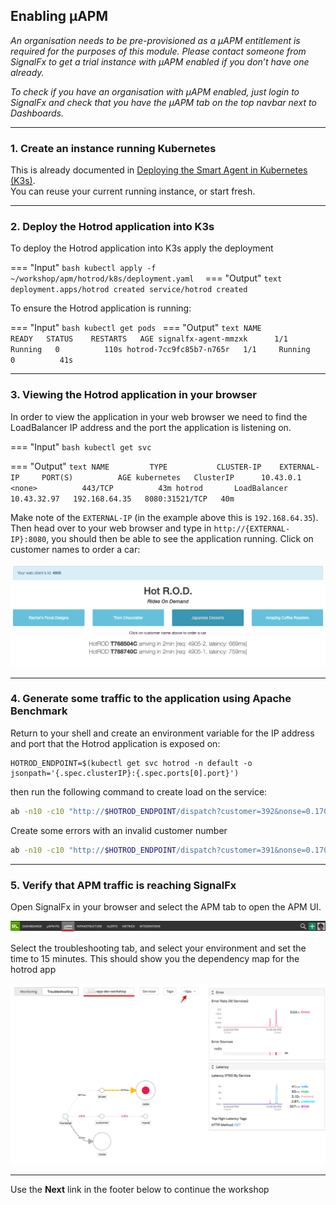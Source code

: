 ## Enabling µAPM
_An organisation needs to be pre-provisioned as a µAPM entitlement is required for the purposes of this module. Please contact someone from SignalFx to get a trial instance with µAPM enabled if you don’t have one already._

_To check if you have an organisation with µAPM enabled, just login to SignalFx and check that you have the µAPM tab on the top navbar next to Dashboards._

---

### 1. Create an instance running Kubernetes
This is already documented in [Deploying the Smart Agent in Kubernetes (K3s)](https://signalfx.github.io/app-dev-workshop/module3/k3s/).  
You can reuse your current running instance, or start fresh. 

---

### 2. Deploy the Hotrod application into K3s
To deploy the Hotrod application into K3s apply the deployment
  
=== "Input"
    ```bash
    kubectl apply -f ~/workshop/apm/hotrod/k8s/deployment.yaml 
    ```
=== "Output"
    ```text
    deployment.apps/hotrod created
    service/hotrod created
    ```

To ensure the Hotrod application is running:

=== "Input"
    ```bash
    kubectl get pods
    ```
=== "Output"
    ```text
    NAME                      READY   STATUS    RESTARTS   AGE
    signalfx-agent-mmzxk      1/1     Running   0          110s
    hotrod-7cc9fc85b7-n765r   1/1     Running   0          41s
    ```

---
### 3. Viewing the Hotrod application in your browser
In order to view the application in your web browser we need to find the LoadBalancer IP address and the port the application is listening on.

=== "Input"
    ```bash
    kubectl get svc
    ```

=== "Output"
    ```text
    NAME         TYPE           CLUSTER-IP    EXTERNAL-IP     PORT(S)          AGE
    kubernetes   ClusterIP      10.43.0.1     <none>          443/TCP          43m
    hotrod       LoadBalancer   10.43.32.97   192.168.64.35   8080:31521/TCP   40m
    ```

Make note of the `EXTERNAL-IP` (in the example above this is `192.168.64.35`). Then head over to your web browser and type in `http://{EXTERNAL-IP}:8080`, you should then be able to see the application running. Click on customer names to order a car:

![Hotrod Application](../images/module6/hotrod-app.png)

---

### 4. Generate some traffic to the application using Apache Benchmark

Return to your shell and create an environment variable for the IP address and port that the Hotrod application is exposed on:

```
HOTROD_ENDPOINT=$(kubectl get svc hotrod -n default -o jsonpath='{.spec.clusterIP}:{.spec.ports[0].port}')
```
then run the following command to create load on the service:

```bash
ab -n10 -c10 "http://$HOTROD_ENDPOINT/dispatch?customer=392&nonse=0.17041229755366172"
```

Create some errors with an invalid customer number

```bash
ab -n10 -c10 "http://$HOTROD_ENDPOINT/dispatch?customer=391&nonse=0.17041229755366172"
```

---

### 5. Verify that APM traffic is reaching SignalFx

Open SignalFx in your browser and select the APM tab to open the APM UI. 

![select APM](../images/module6/M6-l1-select-apm.png)

Select the troubleshooting tab, and select your environment and set the time to 15 minutes.
This  should show you the dependency map for the hotrod app

![Hotrod in APM](../images/module6/M6-l1-Hotrod-TS.png)

---

Use the **Next** link in the footer below to continue the workshop
